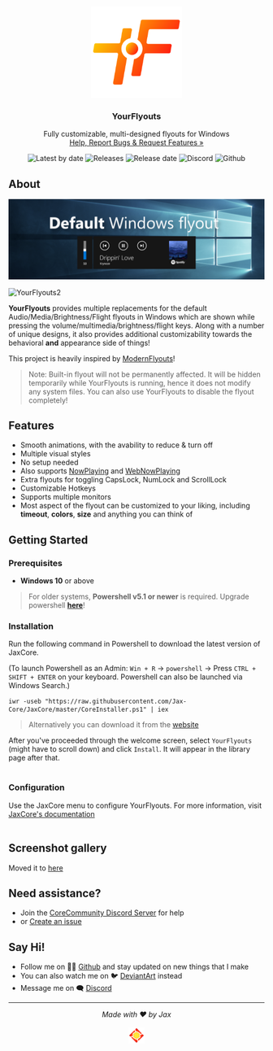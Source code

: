 <!-- START Header.mustache -->
<br />
<div align="center">
  <a href="https://github.com/Jax-Core/YourFlyouts">
    <img src="https://raw.githubusercontent.com/Jax-Core/ReadME-Template/main/Resources/Icons/YourFlyouts.png" alt="Logo" width="180" height="180">
  </a>

<h3 align="center">YourFlyouts</h3>
  <p align="center">
    Fully customizable, multi-designed flyouts for Windows
    <br />
    <a href="https://discord.gg/JmgehPSDD6">Help, Report Bugs & Request Features »</a>
  </p>
</div>

<!-- END Header.mustache -->
<!-- START ShieldsFull.mustache -->
<p align="center">
  <img alt="Latest by date" src="https://img.shields.io/github/v/tag/Jax-Core/YourFlyouts?label=Version&style=for-the-badge" />
  <img alt="Releases" src="https://img.shields.io/github/downloads/Jax-Core/YourFlyouts/total?style=for-the-badge" />
  <img alt="Release date" src="https://img.shields.io/github/release-date/Jax-Core/YourFlyouts?label=Last%20Update&style=for-the-badge" />
  <img alt="Discord" src="https://img.shields.io/discord/880445067754610688?label=Discord%20server&style=for-the-badge" />
  <img alt="Github" src="https://img.shields.io/github/license/Jax-Core/YourFlyouts?style=for-the-badge" />
</p><!-- END ShieldsFull.mustache -->


<!-- START About.mustache -->

## About

![YourFlyouts](https://raw.githubusercontent.com/Jax-Core/ReadME-Template/main/Resources/Splash/YourFlyouts.png)

<!-- END About.mustache -->

![YourFlyouts2](https://user-images.githubusercontent.com/80020581/184153360-6ad1d33e-cde4-4982-849f-43747adea7cd.png)

**YourFlyouts** provides multiple replacements for the default Audio/Media/Brightness/Flight flyouts in Windows which are shown while pressing the volume/multimedia/brightness/flight keys.
Along with a number of unique designs, it also provides additional customizability towards the behavioral **and** appearance side of things!

This project is heavily inspired by [ModernFlyouts](https://github.com/ModernFlyouts-Community/ModernFlyouts)!
> Note: Built-in flyout will not be permanently affected. It will be hidden temporarily while YourFlyouts is running, hence it does not modify any system files.
> You can also use YourFlyouts to disable the flyout completely!

<!-- START Features.mustache -->

## Features<!-- END Features.mustache -->
* Smooth animations, with the avability to reduce & turn off
* Multiple visual styles
* No setup needed
* Also supports [NowPlaying](https://docs.rainmeter.net/manual/measures/nowplaying/) and [WebNowPlaying](https://github.com/tjhrulz/WebNowPlaying)
* Extra flyouts for toggling CapsLock, NumLock and ScrollLock
* Customizable Hotkeys
* Supports multiple monitors
* Most aspect of the flyout can be customized to your liking, including **timeout**, **colors**, **size** and anything you can think of

<!-- START GetStarted.mustache -->

## Getting Started

### Prerequisites
- **Windows 10** or above
> For older systems, **Powershell v5.1 or newer** is required. Upgrade powershell **[here](https://docs.microsoft.com/en-us/powershell/scripting/windows-powershell/install/installing-windows-powershell?view=powershell-7.2#upgrading-existing-windows-powershell)**!

### Installation 
Run the following command in Powershell to download the latest version of JaxCore.

(To launch Powershell as an Admin: `Win + R` -> `powershell` -> Press `CTRL + SHIFT + ENTER` on your keyboard. Powershell can also be launched via Windows Search.)

```
iwr -useb "https://raw.githubusercontent.com/Jax-Core/JaxCore/master/CoreInstaller.ps1" | iex
```

> Alternatively you can download it from the [website](https://jax-core.github.io/)

After you've proceeded through the welcome screen, select `YourFlyouts` (might have to scroll down) and click `Install`. It will appear in the library page after that.
<br />
<br />
<!-- END GetStarted.mustache -->
<!-- START Setup.mustache -->

### Configuration
Use the JaxCore menu to configure YourFlyouts.
For more information, visit [JaxCore's documentation](https://jaxcore.gitbook.io/core/)
<br>
<br><!-- END Setup.mustache -->

## Screenshot gallery
Moved it to [here](https://github.com/Jax-Core/YourFlyouts/blob/main/Gallery.md)

<!-- START Footer.mustache -->

## Need assistance?
* Join the [CoreCommunity Discord Server](https://discord.gg/JmgehPSDD6) for help
* or [Create an issue](https://github.com/Jax-Core/YourFlyouts)

## Say Hi!
* Follow me on 👨‍💻 [Github](https://github.com/EnhancedJax) and stay updated on new things that I make
* You can also watch me on 🐦 [DeviantArt](https://www.deviantart.com/jaxoriginals) instead
* Message me on 🗨️ [Discord](https://discord.gg/JmgehPSDD6)

---

<p align="center">
<i>Made with ❤️ by Jax</i>
   <br/><br/>
   <img src="https://raw.githubusercontent.com/Jax-Core/ReadME-Template/main/Resources/Assets/Logo.png"  width="32" height="32"/>
</p><!-- END Footer.mustache -->

